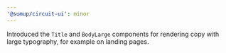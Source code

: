 ```yaml
---
'@sumup/circuit-ui': minor
---
```


Introduced the `Title` and `BodyLarge` components for rendering copy with large typography, for example on landing pages.
